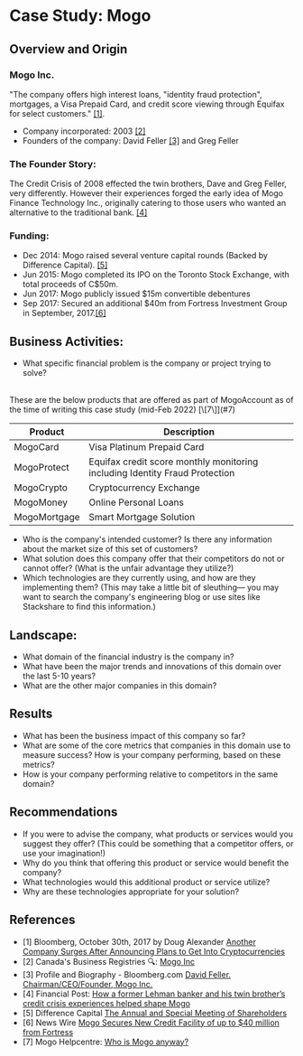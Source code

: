 # Case Study: Mogo

## Overview and Origin

### Mogo Inc.

"The company offers high interest loans, "identity fraud protection", mortgages, a Visa Prepaid Card, and credit score viewing through Equifax for select customers." [\[1\]](#1).

* Company incorporated: 2003 [\[2\]](#2)
* Founders of the company: David Feller [\[3\]](#3) and Greg Feller

### The Founder Story:

The Credit Crisis of 2008 effected the twin brothers, Dave and Greg Feller, very differently. However their experiences forged the early idea of Mogo Finance Technology Inc., originally catering to those users who wanted an alternative to the traditional bank. [\[4\]](#4)

### Funding:

* Dec 2014: Mogo raised several venture capital rounds (Backed by Difference Capital). [\[5\]](#5)
* Jun 2015: Mogo completed its IPO on the Toronto Stock Exchange, with total proceeds of C$50m.
* Jun 2017: Mogo publicly issued $15m convertible debentures
* Sep 2017: Secured an additional $40m from Fortress Investment Group in September, 2017.[\[6\]](#6)

## Business Activities:

* What specific financial problem is the company or project trying to solve?

<br>
These are the below products that are offered as part of MogoAccount as of the time of writing this case study (mid-Feb 2022) [\[7\]](#7)

| Product | Description |
| ------- | ----------- |
| MogoCard | Visa Platinum Prepaid Card |
| MogoProtect | Equifax credit score monthly monitoring including Identity Fraud Protection |
| MogoCrypto | Cryptocurrency Exchange |
| MogoMoney | Online Personal Loans |
| MogoMortgage | Smart Mortgage Solution |

* Who is the company's intended customer? Is there any information about the market size of this set of customers?
* What solution does this company offer that their competitors do not or cannot offer? (What is the unfair advantage they utilize?)
* Which technologies are they currently using, and how are they implementing them? (This may take a little bit of sleuthing–– you may want to search the company's engineering blog or use sites like Stackshare to find this information.)

## Landscape:

* What domain of the financial industry is the company in?
* What have been the major trends and innovations of this domain over the last 5-10 years?
* What are the other major companies in this domain?

## Results

* What has been the business impact of this company so far?
* What are some of the core metrics that companies in this domain use to measure success? How is your company performing, based on these metrics?
* How is your company performing relative to competitors in the same domain?

## Recommendations

* If you were to advise the company, what products or services would you suggest they offer? (This could be something that a competitor offers, or use your imagination!)
* Why do you think that offering this product or service would benefit the company?
* What technologies would this additional product or service utilize?
* Why are these technologies appropriate for your solution?

## References

* <a id="1">[1]</a> Bloomberg, October 30th, 2017 by Doug Alexander [Another Company Surges After Announcing Plans to Get Into Cryptocurrencies](https://www.bloomberg.com/news/articles/2017-10-30/mogo-soars-24-after-saying-it-added-blockchain-capabilities)
* <a id="2">[2]</a> Canada's Business Registries 🔍: [Mogo Inc](https://beta.canadasbusinessregistries.ca/search/results?search=%7BMogo%20Inc%7D&status=Active)
* <a id="3">[3]</a> Profile and Biography - Bloomberg.com [David Feller. Chairman/CEO/Founder, Mogo Inc.](https://www.bloomberg.com/profile/person/19176207#:~:text=Listen-,David,%2FCEO%2FFounder%2C%20Mogo%20Inc)
* <a id="4">[4]</a> Financial Post: [How a former Lehman banker and his twin brother’s credit crisis experiences helped shape Mogo](https://financialpost.com/news/fp-street/how-a-former-lehman-banker-and-his-twin-brothers-credit-crisis-experiences-helped-shape-mogo)
* <a id="5">[5]</a> Difference Capital [The Annual and Special Meeting of Shareholders](https://www.sec.gov/Archives/edgar/data/1602842/000147793219006239/mogo_ex410.htm)
* <a id="6">[6]</a> News Wire [Mogo Secures New Credit Facility of up to $40 million from Fortress](https://www.newswire.ca/news-releases/mogo-secures-new-credit-facility-of-up-to-40-million-from-fortress-647762003.html)
* <a id="7">[7]</a> Mogo Helpcentre: [Who is Mogo anyway?](https://helpcentre.mogo.ca/hc/en-us/articles/360042245353-Who-is-Mogo-anyway-)